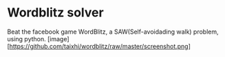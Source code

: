 # Wordblitz solver
Beat the facebook game WordBlitz, a SAW(Self-avoidading walk) problem, using python.
[image][https://github.com/taixhi/wordblitz/raw/master/screenshot.png]
